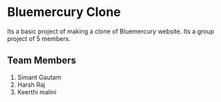 # Bluemercury Clone 
Its a basic project of making a clone of Bluemercury website. Its a group project of 5 members.

## Team Members
1. Simant Gautam
2. Harsh Raj
3. Keerthi malini

